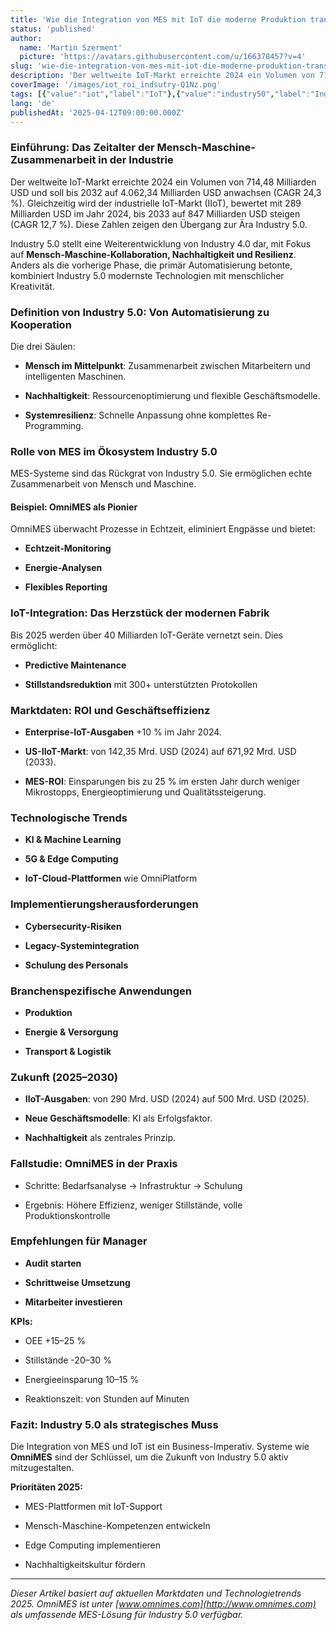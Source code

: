 ```yaml
---
title: 'Wie die Integration von MES mit IoT die moderne Produktion transformiert und eine ROI von über 25 % liefert'
status: 'published'
author:
  name: 'Martin Szerment'
  picture: 'https://avatars.githubusercontent.com/u/166378457?v=4'
slug: 'wie-die-integration-von-mes-mit-iot-die-moderne-produktion-transformiert-und-eine-roi-von-uber-25-liefert'
description: 'Der weltweite IoT-Markt erreichte 2024 ein Volumen von 714,48 Milliarden USD und soll bis 2032 auf 4.062,34 Milliarden USD anwachsen (CAGR 24,3 %). Gleichzeitig wird der industrielle IoT-Markt (IIoT), bewertet mit 289 Milliarden USD im Jahr 2024, bis 2033 auf 847 Milliarden USD steigen (CAGR 12,7 %). Diese Zahlen zeigen den Übergang zur Ära Industry 5.0.'
coverImage: '/images/iot_roi_indsutry-Q1Nz.png'
tags: [{"value":"iot","label":"IoT"},{"value":"industry50","label":"Industry 5.0"}]
lang: 'de'
publishedAt: '2025-04-12T09:00:00.000Z'
---
```


### Einführung: Das Zeitalter der Mensch-Maschine-Zusammenarbeit in der Industrie

Der weltweite IoT-Markt erreichte 2024 ein Volumen von 714,48 Milliarden USD und soll bis 2032 auf 4.062,34 Milliarden USD anwachsen (CAGR 24,3 %). Gleichzeitig wird der industrielle IoT-Markt (IIoT), bewertet mit 289 Milliarden USD im Jahr 2024, bis 2033 auf 847 Milliarden USD steigen (CAGR 12,7 %). Diese Zahlen zeigen den Übergang zur Ära Industry 5.0.

Industry 5.0 stellt eine Weiterentwicklung von Industry 4.0 dar, mit Fokus auf **Mensch-Maschine-Kollaboration, Nachhaltigkeit und Resilienz**. Anders als die vorherige Phase, die primär Automatisierung betonte, kombiniert Industry 5.0 modernste Technologien mit menschlicher Kreativität.

### Definition von Industry 5.0: Von Automatisierung zu Kooperation

Die drei Säulen:

- **Mensch im Mittelpunkt**: Zusammenarbeit zwischen Mitarbeitern und intelligenten Maschinen.

- **Nachhaltigkeit**: Ressourcenoptimierung und flexible Geschäftsmodelle.

- **Systemresilienz**: Schnelle Anpassung ohne komplettes Re-Programming.

### Rolle von MES im Ökosystem Industry 5.0

MES-Systeme sind das Rückgrat von Industry 5.0. Sie ermöglichen echte Zusammenarbeit von Mensch und Maschine.

#### Beispiel: OmniMES als Pionier

OmniMES überwacht Prozesse in Echtzeit, eliminiert Engpässe und bietet:

- **Echtzeit-Monitoring**

- **Energie-Analysen**

- **Flexibles Reporting**

### IoT-Integration: Das Herzstück der modernen Fabrik

Bis 2025 werden über 40 Milliarden IoT-Geräte vernetzt sein. Dies ermöglicht:

- **Predictive Maintenance**

- **Stillstandsreduktion** mit 300+ unterstützten Protokollen

### Marktdaten: ROI und Geschäftseffizienz

- **Enterprise-IoT-Ausgaben** +10 % im Jahr 2024.

- **US-IIoT-Markt**: von 142,35 Mrd. USD (2024) auf 671,92 Mrd. USD (2033).

- **MES-ROI**: Einsparungen bis zu 25 % im ersten Jahr durch weniger Mikrostopps, Energieoptimierung und Qualitätssteigerung.

### Technologische Trends

- **KI & Machine Learning**

- **5G & Edge Computing**

- **IoT-Cloud-Plattformen** wie OmniPlatform

### Implementierungsherausforderungen

- **Cybersecurity-Risiken**

- **Legacy-Systemintegration**

- **Schulung des Personals**

### Branchenspezifische Anwendungen

- **Produktion**

- **Energie & Versorgung**

- **Transport & Logistik**

### Zukunft (2025–2030)

- **IIoT-Ausgaben**: von 290 Mrd. USD (2024) auf 500 Mrd. USD (2025).

- **Neue Geschäftsmodelle**: KI als Erfolgsfaktor.

- **Nachhaltigkeit** als zentrales Prinzip.

### Fallstudie: OmniMES in der Praxis

- Schritte: Bedarfsanalyse → Infrastruktur → Schulung

- Ergebnis: Höhere Effizienz, weniger Stillstände, volle Produktionskontrolle

### Empfehlungen für Manager

- **Audit starten**

- **Schrittweise Umsetzung**

- **Mitarbeiter investieren**

**KPIs:**

- OEE +15–25 %

- Stillstände -20–30 %

- Energieeinsparung 10–15 %

- Reaktionszeit: von Stunden auf Minuten

### Fazit: Industry 5.0 als strategisches Muss

Die Integration von MES und IoT ist ein Business-Imperativ. Systeme wie **OmniMES** sind der Schlüssel, um die Zukunft von Industry 5.0 aktiv mitzugestalten.

**Prioritäten 2025:**

- MES-Plattformen mit IoT-Support

- Mensch-Maschine-Kompetenzen entwickeln

- Edge Computing implementieren

- Nachhaltigkeitskultur fördern

---

*Dieser Artikel basiert auf aktuellen Marktdaten und Technologietrends 2025. OmniMES ist unter [www.omnimes.com](http://www.omnimes.com) als umfassende MES-Lösung für Industry 5.0 verfügbar.*